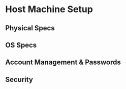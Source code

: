 # Host Machine Setup

##  Physical Specs 

##  OS Specs 

##  Account Management & Passwords

##  Security